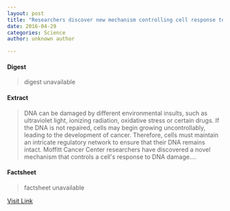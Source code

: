 ```yaml
---
layout: post
title: "Researchers discover new mechanism controlling cell response to DNA damage"
date: 2016-04-29
categories: Science
author: unknown author

---
```



#### Digest
>digest unavailable

#### Extract
>DNA can be damaged by different environmental insults, such as ultraviolet light, ionizing radiation, oxidative stress or certain drugs. If the DNA is not repaired, cells may begin growing uncontrollably, leading to the development of cancer. Therefore, cells must maintain an intricate regulatory network to ensure that their DNA remains intact. Moffitt Cancer Center researchers have discovered a novel mechanism that controls a cell's response to DNA damage....

#### Factsheet
>factsheet unavailable

[Visit Link](http://phys.org/news349608899.html)


